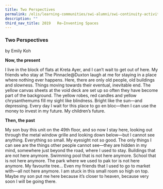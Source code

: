 ```yaml
---
title: Two Perspectives
permalink: /elis/learning-communities/swi-alumni/swi-continuity-activities/two-perspectives-that-do-not-meet/
description: ""
third_nav_title: 2019   Re–Inventing Spaces
---
```


### Two Perspectives

by Emily Koh

**Now, the present**

I live in the block of flats at Kreta Ayer, and I can’t wait to get out of here. My friends who stay at The Pinnacle@Duxton laugh at me for staying in a place where nothing ever happens. Here, there are only old people, old buildings and slowness. Things moving towards their eventual, inevitable end. The yellow canvas sheets at the void deck are set up so often they have become part of the background. The yellow robes, red candles and yellow chrysanthemums fill my sight like blindness. Bright like the sun—and depressing. Every day I wait for this place to go en bloc—then I can use the money to invest in my future. My children’s future. 

**Then, the past**

My son buy this unit on the 49th floor, and so now I stay here, looking out through the metal window grille and looking down below—but I cannot see anything. Everything so small. My eyesight not so good. The only things I can see are the things other people cannot see—they are hidden in my mind, somewhere just beyond the road, where I used to stay. Buildings that are not here anymore. Swimming pool that is not here anymore. School that is not here anymore. The park where we used to pak tor is not here anymore. My favourite tree… Even my friends that I used to go to market with—all not here anymore. I am stuck in this small room so high on top. Maybe my son put me here because it’s closer to heaven, because very soon I will be going there.